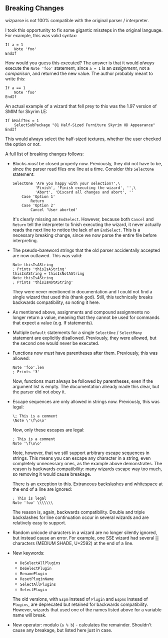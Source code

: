 ## Breaking Changes
wizparse is not 100% compatible with the original parser / interpreter.

I took this opportunity to fix some gigantic missteps in the original language.
For example, this was valid syntax:

```
If a = 1
    Note 'foo'
EndIf
```

How would you guess this executed?
The answer is that it would *always* execute the `Note 'foo'` statement,
since `a = 1` is an *assignment*, not a *comparison*, and returned the new value.
The author probably meant to write this:

```
If a == 1
    Note 'foo'
EndIf
```

An actual example of a wizard that fell prey to this was the 1.97 version of SMIM for Skyrim LE:

```
If bHalfTex = 1
    SelectSubPackage "81 Half-Sized Furniture Skyrim HD Appearance"
EndIf
```

This would always select the half-sized textures, whether the user checked the option or not.

A full list of breaking changes follows:

- Blocks *must* be closed properly now.
  Previously, they did not have to be, since the parser read files one line at a time.
  Consider this `SelectOne` statement:
  ```
  SelectOne 'Are you happy with your selection?',\
            'Finish', 'Finish executing the wizard', '',\
            'Abort', 'Discard all changes and abort', ''
      Case 'Option 1'
          Return
      Case 'Option 2'
          Cancel 'User aborted'
  ```
  It's clearly missing an `EndSelect`.
  However, because both `Cancel` and `Return` tell the interpreter to finish executing the wizard,
  it never actually reads the next line to notice the lack of an `EndSelect`.
  This is a necessary breaking change, since we now parse the entire file before interpreting.
- The pseudo-bareword strings that the old parser accidentally accepted are now outlawed.
  This was valid:
  ```
  Note thisIsAString
  ; Prints 'thisIsAString'
  thisIsAString = thisIsNotAString
  Note thisIsAString
  ; Prints 'thisIsNotAString'
  ```
  They were never mentioned in documentation and I could not find a single wizard that used this (thank god).
  Still, this technically breaks backwards compatibility, so noting it here.
- As mentioned above, assignments and compound assignments no longer return a value,
  meaning that they cannot be used for commands that expect a value (e.g. If statements).
- Multiple `Default` statements for a single `SelectOne` / `SelectMany` statement are explicitly disallowed.
  Previously, they were allowed, but the second one would never be executed.
- Functions now *must* have parentheses after them. Previously, this was allowed:
  ```
  Note 'foo'.len
  ; Prints '3'
  ```
  Now, functions must always be followed by parentheses, even if the argument list is empty.
  The documentation already made this clear, but the parser did not obey it.
- Escape sequences are only allowed in strings now. Previously, this was legal:
  ```
  \; This is a comment
  \Note \'\f\o\o'
  ```
  Now, only these escapes are legal:
  ```
  ; This is a comment
  Note '\f\o\o'
  ```
  Note, however, that we still support arbitrary escape sequences in strings.
  This means you can escape any character in a string, even completely unnecessary ones, as the example above demonstrates.
  The reason is backwards compatibility: many wizards escape way too much, so removing it would cause breakage.

  There is an exception to this. Extraneous backslashes and whitespace at the end of a line are ignored:
  ```
  ; This is legal
  Note 'foo' \\\\\\\        
  ```
  The reason is, again, backwards compatibility.
  Double and triple backslashes for line continuation occur in several wizards and are relatively easy to support.
- Random unicode characters in a wizard are no longer silently ignored, but instead cause an error.
  For example, one SSE wizard had several ▒ characters (MEDIUM SHADE, U+2592) at the end of a line.
- New keywords:
  - `DeSelectAllPlugins`
  - `DeSelectPlugin`
  - `RenamePlugin`
  - `ResetPluginName`
  - `SelectAllPlugins`
  - `SelectPlugin`

  The old versions, with `Espm` instead of `Plugin` and `Espms` instead of `Plugins`, are deprecated but retained for backwards compatibility.
  However, wizards that used one of the names listed above for a variable name will break.
- New operator: modulo (`a % b`) - calculates the remainder.
  Shouldn't cause any breakage, but listed here just in case.
